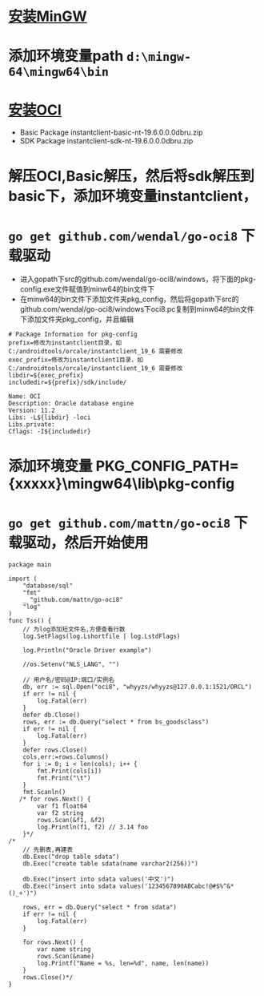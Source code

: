 # [安装MinGW](https://sourceforge.net/projects/mingw-w64/)
# 添加环境变量path `d:\mingw-64\mingw64\bin`
# [安装OCI](https://www.oracle.com/database/technologies/instant-client/microsoft-windows-32-downloads.html) 
- Basic Package	instantclient-basic-nt-19.6.0.0.0dbru.zip
- SDK Package	instantclient-sdk-nt-19.6.0.0.0dbru.zip
# 解压OCI,Basic解压，然后将sdk解压到basic下，添加环境变量instantclient，
# `go get github.com/wendal/go-oci8` 下载驱动
- 进入gopath下src的github.com/wendal/go-oci8/windows，将下面的pkg-config.exe文件赋值到minw64的bin文件下
- 在minw64的bin文件下添加文件夹pkg_config，然后将gopath下src的github.com/wendal/go-oci8/windows下oci8.pc复制到minw64的bin文件下添加文件夹pkg_config，并且编辑
```
# Package Information for pkg-config
prefix=修改为instantclient目录，如C:/androidtools/orcale/instantclient_19_6 需要修改
exec_prefix=修改为instantclient1目录，如C:/androidtools/orcale/instantclient_19_6 需要修改
libdir=${exec_prefix}
includedir=${prefix}/sdk/include/

Name: OCI
Description: Oracle database engine
Version: 11.2
Libs: -L${libdir} -loci
Libs.private: 
Cflags: -I${includedir}
```
# 添加环境变量 PKG_CONFIG_PATH={xxxxx}\mingw64\lib\pkg-config
# `go get github.com/mattn/go-oci8` 下载驱动，然后开始使用
```golang
package main

import (
    "database/sql"
    "fmt"
    _ "github.com/mattn/go-oci8"
    "log"
)
func Tss() {
    // 为log添加短文件名,方便查看行数
    log.SetFlags(log.Lshortfile | log.LstdFlags)

    log.Println("Oracle Driver example")

    //os.Setenv("NLS_LANG", "")

    // 用户名/密码@IP:端口/实例名  
    db, err := sql.Open("oci8", "whyyzs/whyyzs@127.0.0.1:1521/ORCL")
    if err != nil {
        log.Fatal(err)
    }
    defer db.Close()
    rows, err := db.Query("select * from bs_goodsclass")
    if err != nil {
        log.Fatal(err)
    }
	defer rows.Close()
	cols,err:=rows.Columns()
	for i := 0; i < len(cols); i++ {
		fmt.Print(cols[i])
		fmt.Print("\t")
	}
	fmt.Scanln()
   /* for rows.Next() {
        var f1 float64
        var f2 string
        rows.Scan(&f1, &f2)
        log.Println(f1, f2) // 3.14 foo
    }*/
/*
    // 先删表,再建表
    db.Exec("drop table sdata")
    db.Exec("create table sdata(name varchar2(256))")

    db.Exec("insert into sdata values('中文')")
    db.Exec("insert into sdata values('1234567890ABCabc!@#$%^&*()_+')")

    rows, err = db.Query("select * from sdata")
    if err != nil {
        log.Fatal(err)
    }

    for rows.Next() {
        var name string
        rows.Scan(&name)
        log.Printf("Name = %s, len=%d", name, len(name))
    }
    rows.Close()*/
}

```